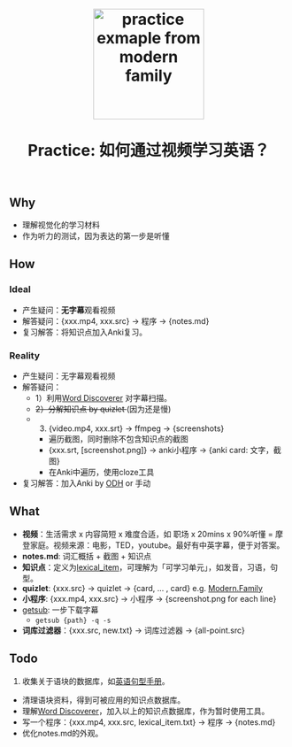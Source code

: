 <h1 align="center">
<br>
  <img src="https://i.imgur.com/ssBehdB.png" alt="practice exmaple from modern family" width=200">
  <br><br>
  Practice: 如何通过视频学习英语？  
  <br><br>
</h1>


## Why

* 理解视觉化的学习材料
* 作为听力的测试，因为表达的第一步是听懂

## How 

### Ideal

* 产生疑问：**无字幕**观看视频
* 解答疑问：{xxx.mp4, xxx.src} → 程序 → {notes.md}
* 复习解答：将知识点加入Anki复习。

### Reality

* 产生疑问：无字幕观看视频
* 解答疑问：
	* 1）利用[Word Discoverer](https://chrome.google.com/webstore/detail/word-discoverer-expand-yo/noncaeikjgpbdeoocblijjgegnobogib) 对字幕扫描。 
	* <del> 2）分解知识点 by quizlet </del> (因为还是慢)
	* 3) {video.mp4, xxx.srt} -> ffmpeg -> {screenshots}
		* 遍历截图，同时删除不包含知识点的截图
		* {xxx.srt, [screenshot.png]} -> anki小程序 -> {anki card: 文字，截图}
		* 在Anki中遍历，使用cloze工具
* 复习解答：加入Anki by [ODH](https://github.com/ninja33/ODH) or 手动


## What

* **视频**：生活需求 x 内容简短 x 难度合适，如 职场 x 20mins x 90%听懂 = 摩登家庭。视频来源：电影，TED，youtube。最好有中英字幕，便于对答案。
* **notes.md**: 词汇概括 + 截图 + 知识点
* **知识点**：定义为[lexical_item](https://www.wikiwand.com/en/Lexical_item)，可理解为「可学习单元」，如发音，习语，句型。
* **quizlet**: {xxx.src} → quizlet →  {card, ... , card} e.g. [Modern.Family](https://quizlet.com/535264808/modernfamilys11e01-flash-cards/?new)
* **小程序**: {xxx.mp4, xxx.src} -> 小程序 -> {screenshot.png for each line}
* [getsub](https://github.com/gyh1621/GetSubtitles): 一步下载字幕
	* `getsub {path} -q -s` 
* **词库过滤器**：{xxx.src, new.txt} -> 词库过滤器 -> {all-point.src}

## Todo

1. 收集关于语块的数据库，如[英语句型手册](https://wenku.baidu.com/view/3024cbbf172ded630a1cb63d.html#)。
* 清理语块资料，得到可被应用的知识点数据库。
* 理解[Word Discoverer](https://chrome.google.com/webstore/detail/word-discoverer-expand-yo/noncaeikjgpbdeoocblijjgegnobogib)，加入以上的知识点数据库，作为暂时使用工具。
* 写一个程序：{xxx.mp4, xxx.src, lexical_item.txt} → 程序 → {notes.md}
* 优化notes.md的外观。